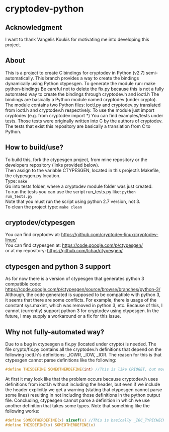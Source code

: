 cryptodev-python
================

Acknowledgment
--------------
I want to thank Vangelis Koukis for motivating me into developing this project.

About
-----
This is a project to create C bindings for cryptodev in Python (v2.7) semi-automatically.
This branch provides a way to create the bindings dynamically using Python ctypesgen.
To generate the module run:
make python-bindings
Be careful not to delete the fix.py because this is not a fully automated way to create the bindings through cryptodev.h and ioctl.h
The bindings are basically a Python module named cryptodev (under crypto). The module contains two Python files: ioctl.py and cryptodev.py translated from ioctl.h and cryptodev.h respectively. To use the module just import cryptodev (e.g. from cryptodev import *) You can find examples/tests under tests. Those tests were originally written into C by the authors of cryptodev. The tests that exist this repository are basically a translation from C to Python.

How to build/use?
-----------------
To build this, fork the ctypesgen project, from mine repository or the developers repository (links provided below).  
Then assign to the variable CTYPESGEN, located in this project’s Makefile, the ctypesgen.py location.  
Type: ```make```  
Go into tests folder, where a cryptodev module folder was just created.  
To run the tests you can use the script run_tests.py like: ```python run_tests.py```  
Note that you must run the script using python 2.7 version, not 3.  
To clean the project type: ```make clean```  


cryptodev/ctypesgen
-------------------
You can find cryptodev at: https://github.com/cryptodev-linux/cryptodev-linux/  
You can find ctypesgen at: https://code.google.com/p/ctypesgen/  
or at my repository: https://github.com/tchar/ctypesgen/

ctypesgen and python 3 support
------------------------------
As for now there is a version of ctypesgen that generates python 3 compatible code:
https://code.google.com/p/ctypesgen/source/browse/branches/python-3/
Although, the code generated is supposed to be compatible with python 3, it seems that there are some conflicts.
For example, there is usage of the constant sys.maxint, which was removed in python 3, etc.
Because of this, I cannot (currently) support python 3 for cryptodev using ctypesgen.
In the future, I may supply a workaround or a fix for this issue.

Why not fully-automated way?
----------------------------

Due to a bug in ctypesgen a fix.py (located under crypto) is needed. 
The file crypto/fix.py contains all the cryptodev.h definitions that depend on the following ioctl.h's definitions: _IOWR, _IOW, _IOR.
The reason for this is that ctypesgen cannot parse definitions like the following:
```C
#define THISDEFINE SOMEOTHERDEFINE(int) //This is like CRIOGET, but more simple as an example
```
At first it may look like that the problem occurs because cryptodev.h uses definitions from ioctl.h without including the header, but even if we include the header explicitly we get a warning (stating that ctypesgen cannot parse some lines) resulting in not including those definitions in the python output file.
Concluding, ctypesgen cannot parse a definition in which we use another definition that takes some types.
Note that something like the following works:
```C
#define SOMEOTHERDEFINE(x) sizeof(x) //This is basically _IOC_TYPECHECK definition of ioctl.h
#define THISDEFINE(x) SOMEOTHERDEFINE(x)
```
